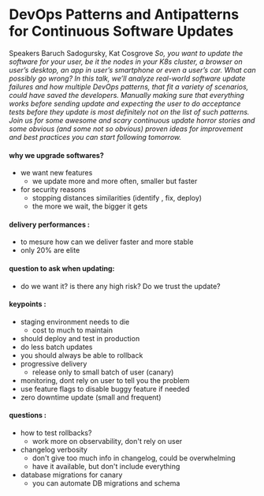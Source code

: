 # DevOps Patterns and Antipatterns for Continuous Software Updates
Speakers Baruch Sadogursky, Kat Cosgrove
_So, you want to update the software for your user, be it the nodes in your K8s cluster, a browser on user’s desktop, an app in user’s smartphone or even a user’s car. What can possibly go wrong? In this talk, we’ll analyze real-world software update failures and how multiple DevOps patterns, that fit a variety of scenarios, could have saved the developers. Manually making sure that everything works before sending update and expecting the user to do acceptance tests before they update is most definitely not on the list of such patterns. Join us for some awesome and scary continuous update horror stories and some obvious (and some not so obvious) proven ideas for improvement and best practices you can start following tomorrow._

#### why we upgrade softwares?
 - we want new features
   - we update more and more often, smaller but faster
 - for security reasons 
   - stopping distances similarities (identify , fix, deploy)
   - the more we wait, the bigger it gets

#### delivery performances :  
  - to mesure how can we deliver faster and more stable 
  - only 20% are elite

#### question to ask when updating:
 - do we want it? is there any high risk? Do we trust the update? 

#### keypoints : 
 - staging environment needs to die
   - cost to much to maintain
 - should deploy and test in production
 - do less batch updates
 - you should always be able to rollback
 - progressive delivery
   - release only to small batch of user (canary)
 - monitoring, dont rely on user to tell you the problem
 - use feature flags to disable buggy feature if needed
 - zero downtime update (small and frequent)

#### questions : 
 - how to test rollbacks?
   - work more on observability, don't rely on user
 - changelog verbosity
   - don't give too much info in changelog, could be overwhelming
   - have it available, but don't include everything
 - database migrations for canary
   - you can automate DB migrations and schema